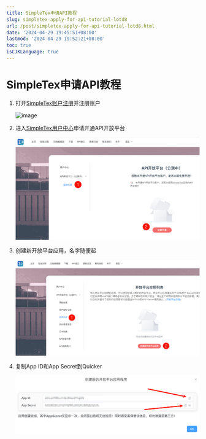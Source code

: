 ```yaml
---
title: SimpleTex申请API教程
slug: simpletex-apply-for-api-tutorial-lotd8
url: /post/simpletex-apply-for-api-tutorial-lotd8.html
date: '2024-04-29 19:45:51+08:00'
lastmod: '2024-04-29 19:52:21+08:00'
toc: true
isCJKLanguage: true
---
```


# SimpleTex申请API教程

1. 打开[SimpleTex账户注册](https://simpletex.net/user/register)并注册账户

    ​![image](https://raw.githubusercontent.com/cesaryuan/hugo-blog2/main/images/image-20240429194702-nivhlr6.png)​
2. 进入[SimpleTex用户中心](https://simpletex.net/user/center)申请开通API开放平台

    ​![image](https://raw.githubusercontent.com/cesaryuan/hugo-blog2/main/images/image-20240429194845-65ac3df.png)​
3. 创建新开放平台应用，名字随便起

    ​![image](https://raw.githubusercontent.com/cesaryuan/hugo-blog2/main/images/image-20240429194931-y8v92x6.png)
4. 复制App ID和App Secret到Quicker

    ​![image](https://raw.githubusercontent.com/cesaryuan/hugo-blog2/main/images/image-20240429195150-kyn6vt7.png)​

‍

